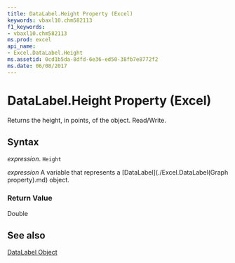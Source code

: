 ```yaml
---
title: DataLabel.Height Property (Excel)
keywords: vbaxl10.chm582113
f1_keywords:
- vbaxl10.chm582113
ms.prod: excel
api_name:
- Excel.DataLabel.Height
ms.assetid: 0cd1b5da-8dfd-6e36-ed50-38fb7e8772f2
ms.date: 06/08/2017
---
```



# DataLabel.Height Property (Excel)

Returns the height, in points, of the object. Read/Write.


## Syntax

 _expression_. `Height`

 _expression_ A variable that represents a [DataLabel](./Excel.DataLabel(Graph property).md) object.


### Return Value

Double


## See also


[DataLabel Object](Excel.DataLabel(object).md)

